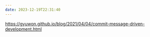 ```yaml
---
date: 2023-12-19T22:31:40
---
```

https://gyuwon.github.io/blog/2021/04/04/commit-message-driven-development.html
